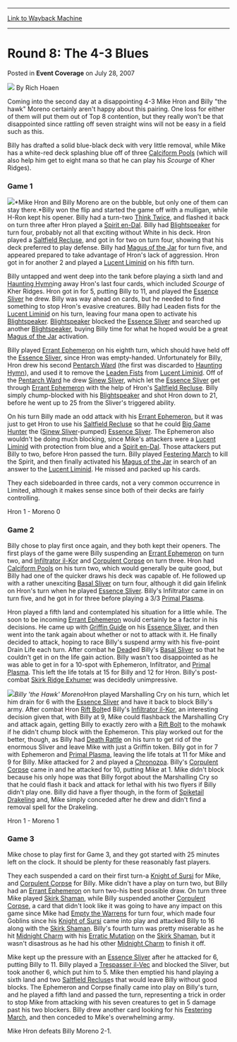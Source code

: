 
---
[Link to Wayback Machine](https://web.archive.org/web/20220627155922/https://magic.wizards.com/en/articles/archive/event-coverage/round-8-4-3-blues-2007-07-28)

[_metadata_:author]:- "Rich Hoaen"
[_metadata_:description]:- "Coming into the second day at a disappointing 4-3 Mike Hron and Billy `the hawk` Moreno certainly aren't happy about this pairing."
[_metadata_:generator]:- "Drupal 7 (http://drupal.org)"
[_metadata_:node]:- "587136"
[_metadata_:publish_date]:- "2007-07-28"
[_metadata_:source]:- "div-main-content"
[_metadata_:title]:- "Round 8: The 4-3 Blues"
[_metadata_:wayback_capture_timestamp]:- "2022-06-27 15:59:22"
[_metadata_:wayback_raw_url]:- "https://web.archive.org/web/20220627155922id_/https://magic.wizards.com/en/articles/archive/event-coverage/round-8-4-3-blues-2007-07-28"
[_metadata_:wayback_url]:- "https://magic.wizards.com/en/articles/archive/event-coverage/round-8-4-3-blues-2007-07-28"
---


Round 8: The 4-3 Blues
======================



 Posted in **Event Coverage**
 on July 28, 2007 






![](https://media.magic.wizards.com/styles/auth_small/public/generic-avatar-150_199.png)
By Rich Hoaen











Coming into the second day at a disappointing 4-3 Mike Hron and Billy "the hawk" Moreno certainly aren't happy about this pairing. One loss for either of them will put them out of Top 8 contention, but they really won't be that disappointed since rattling off seven straight wins will not be easy in a field such as this.

Billy has drafted a solid blue-black deck with very little removal, while Mike has a white-red deck splashing blue off of three [Calciform Pools](https://gatherer.wizards.com/Pages/Card/Details.aspx?name=Calciform+Pools) (which will also help him get to eight mana so that he can play his *Scourge* of Kher Ridges).

### Game 1

![](https://media.magic.wizards.com/image_legacy_migration/sideboard/images/usnat07/R8_Hron_Moreno.jpg)*Mike Hron and Billy Moreno are on the bubble, but only one of them can stay there.*Billy won the flip and started the game off with a mulligan, while H-Ron kept his opener. Billy had a turn-two [Think Twice](https://gatherer.wizards.com/Pages/Card/Details.aspx?name=Think+Twice), and flashed it back on turn three after Hron played a [Spirit en-Dal](https://gatherer.wizards.com/Pages/Card/Details.aspx?name=Spirit+en-Dal). Billy had [Blightspeaker](https://gatherer.wizards.com/Pages/Card/Details.aspx?name=Blightspeaker) for turn four, probably not all that exciting without White in his deck. Hron played a [Saltfield Recluse](https://gatherer.wizards.com/Pages/Card/Details.aspx?name=Saltfield+Recluse), and got in for two on turn four, showing that his deck preferred to play defense. Billy had [Magus of the Jar](https://gatherer.wizards.com/Pages/Card/Details.aspx?name=Magus+of+the+Jar) for turn five, and appeared prepared to take advantage of Hron's lack of aggression. Hron got in for another 2 and played a [Lucent Liminid](https://gatherer.wizards.com/Pages/Card/Details.aspx?name=Lucent+Liminid) on his fifth turn.

Billy untapped and went deep into the tank before playing a sixth land and [Haunting Hymn](https://gatherer.wizards.com/Pages/Card/Details.aspx?name=Haunting+Hymn)ing away Hron's last four cards, which included *Scourge* of Kher Ridges. Hron got in for 5, putting Billy to 11, and played the [Essence Sliver](https://gatherer.wizards.com/Pages/Card/Details.aspx?name=Essence+Sliver) he drew. Billy was way ahead on cards, but he needed to find something to stop Hron's evasive creatures. Billy had Leaden fists for the [Lucent Liminid](https://gatherer.wizards.com/Pages/Card/Details.aspx?name=Lucent+Liminid) on his turn, leaving four mana open to activate his [Blightspeaker](https://gatherer.wizards.com/Pages/Card/Details.aspx?name=Blightspeaker). [Blightspeaker](https://gatherer.wizards.com/Pages/Card/Details.aspx?name=Blightspeaker) blocked the [Essence Sliver](https://gatherer.wizards.com/Pages/Card/Details.aspx?name=Essence+Sliver) and searched up another [Blightspeaker](https://gatherer.wizards.com/Pages/Card/Details.aspx?name=Blightspeaker), buying Billy time for what he hoped would be a great [Magus of the Jar](https://gatherer.wizards.com/Pages/Card/Details.aspx?name=Magus+of+the+Jar) activation.

Billy played [Errant Ephemeron](https://gatherer.wizards.com/Pages/Card/Details.aspx?name=Errant+Ephemeron) on his eighth turn, which should have held off the [Essence Sliver](https://gatherer.wizards.com/Pages/Card/Details.aspx?name=Essence+Sliver), since Hron was empty-handed. Unfortunately for Billy, Hron drew his second [Pentarch Ward](https://gatherer.wizards.com/Pages/Card/Details.aspx?name=Pentarch+Ward) (the first was discarded to [Haunting Hymn](https://gatherer.wizards.com/Pages/Card/Details.aspx?name=Haunting+Hymn)), and used it to remove the [Leaden Fists](https://gatherer.wizards.com/Pages/Card/Details.aspx?name=Leaden+Fists) from [Lucent Liminid](https://gatherer.wizards.com/Pages/Card/Details.aspx?name=Lucent+Liminid). Off of the [Pentarch Ward](https://gatherer.wizards.com/Pages/Card/Details.aspx?name=Pentarch+Ward) he drew [Sinew Sliver](https://gatherer.wizards.com/Pages/Card/Details.aspx?name=Sinew+Sliver), which let the [Essence Sliver](https://gatherer.wizards.com/Pages/Card/Details.aspx?name=Essence+Sliver) get through [Errant Ephemeron](https://gatherer.wizards.com/Pages/Card/Details.aspx?name=Errant+Ephemeron) with the help of Hron's [Saltfield Recluse](https://gatherer.wizards.com/Pages/Card/Details.aspx?name=Saltfield+Recluse). Billy simply chump-blocked with his [Blightspeaker](https://gatherer.wizards.com/Pages/Card/Details.aspx?name=Blightspeaker) and shot Hron down to 21, before he went up to 25 from the Sliver's triggered ability.

On his turn Billy made an odd attack with his [Errant Ephemeron](https://gatherer.wizards.com/Pages/Card/Details.aspx?name=Errant+Ephemeron), but it was just to get Hron to use his [Saltfield Recluse](https://gatherer.wizards.com/Pages/Card/Details.aspx?name=Saltfield+Recluse) so that he could [Big Game Hunter](https://gatherer.wizards.com/Pages/Card/Details.aspx?name=Big+Game+Hunter) the ([Sinew Sliver](https://gatherer.wizards.com/Pages/Card/Details.aspx?name=Sinew+Sliver)-pumped) [Essence Sliver](https://gatherer.wizards.com/Pages/Card/Details.aspx?name=Essence+Sliver). The Ephemeron also wouldn't be doing much blocking, since Mike's attackers were a [Lucent Liminid](https://gatherer.wizards.com/Pages/Card/Details.aspx?name=Lucent+Liminid) with protection from blue and a [Spirit en-Dal](https://gatherer.wizards.com/Pages/Card/Details.aspx?name=Spirit+en-Dal). Those attackers put Billy to two, before Hron passed the turn. Billy played [Festering March](https://gatherer.wizards.com/Pages/Card/Details.aspx?name=Festering+March) to kill the Spirit, and then finally activated his [Magus of the Jar](https://gatherer.wizards.com/Pages/Card/Details.aspx?name=Magus+of+the+Jar) in search of an answer to the [Lucent Liminid](https://gatherer.wizards.com/Pages/Card/Details.aspx?name=Lucent+Liminid). He missed and packed up his cards. 

They each sideboarded in three cards, not a very common occurrence in Limited, although it makes sense since both of their decks are fairly controlling.

Hron 1 - Moreno 0

### Game 2

Billy chose to play first once again, and they both kept their openers. The first plays of the game were Billy suspending an [Errant Ephemeron](https://gatherer.wizards.com/Pages/Card/Details.aspx?name=Errant+Ephemeron) on turn two, and [Infiltrator il-Kor](https://gatherer.wizards.com/Pages/Card/Details.aspx?name=Infiltrator+il-Kor) and [Corpulent Corpse](https://gatherer.wizards.com/Pages/Card/Details.aspx?name=Corpulent+Corpse) on turn three. Hron had [Calciform Pools](https://gatherer.wizards.com/Pages/Card/Details.aspx?name=Calciform+Pools) on his turn two, which would generally be quite good, but Billy had one of the quicker draws his deck was capable of. He followed up with a rather unexciting [Basal Sliver](https://gatherer.wizards.com/Pages/Card/Details.aspx?name=Basal+Sliver) on turn four, although it did gain lifelink on Hron's turn when he played [Essence Sliver](https://gatherer.wizards.com/Pages/Card/Details.aspx?name=Essence+Sliver). Billy's Infiltrator came in on turn five, and he got in for three before playing a 3/3 [Primal Plasma](https://gatherer.wizards.com/Pages/Card/Details.aspx?name=Primal+Plasma).

Hron played a fifth land and contemplated his situation for a little while. The soon to be incoming [Errant Ephemeron](https://gatherer.wizards.com/Pages/Card/Details.aspx?name=Errant+Ephemeron) would certainly be a factor in his decisions. He came up with [Griffin Guide](https://gatherer.wizards.com/Pages/Card/Details.aspx?name=Griffin+Guide) on his [Essence Sliver](https://gatherer.wizards.com/Pages/Card/Details.aspx?name=Essence+Sliver), and then went into the tank again about whether or not to attack with it. He finally decided to attack, hoping to race Billy's suspend army with his five-point Drain Life each turn. After combat he [Dead](https://gatherer.wizards.com/Pages/Card/Details.aspx?name=Dead)ed Billy's [Basal Sliver](https://gatherer.wizards.com/Pages/Card/Details.aspx?name=Basal+Sliver) so that he couldn't get in on the life gain action. Billy wasn't too disappointed as he was able to get in for a 10-spot with Ephemeron, Infiltrator, and [Primal Plasma](https://gatherer.wizards.com/Pages/Card/Details.aspx?name=Primal+Plasma). This left the life totals at 15 for Billy and 12 for Hron. Billy's post-combat [Skirk Ridge Exhumer](https://gatherer.wizards.com/Pages/Card/Details.aspx?name=Skirk+Ridge+Exhumer) was decidedly unimpressive.

![](https://media.magic.wizards.com/image_legacy_migration/sideboard/images/usnat07/R8_Moreno.jpg)*Billy 'the Hawk' Moreno*Hron played Marshalling Cry on his turn, which let him drain for 6 with the [Essence Sliver](https://gatherer.wizards.com/Pages/Card/Details.aspx?name=Essence+Sliver) and have it back to block Billy's army. After combat Hron [Rift Bolt](https://gatherer.wizards.com/Pages/Card/Details.aspx?name=Rift+Bolt)ed Billy's [Infiltrator il-Kor](https://gatherer.wizards.com/Pages/Card/Details.aspx?name=Infiltrator+il-Kor), an interesting decision given that, with Billy at 9, Mike could flashback the Marshalling Cry and attack again, getting Billy to exactly zero with a [Rift Bolt](https://gatherer.wizards.com/Pages/Card/Details.aspx?name=Rift+Bolt) to the mohawk if he didn't chump block with the Ephemeron. This play worked out for the better, though, as Billy had [Death Rattle](https://gatherer.wizards.com/Pages/Card/Details.aspx?name=Death+Rattle) on his turn to get rid of the enormous Sliver and leave Mike with just a Griffin token. Billy got in for 7 with Ephemeron and [Primal Plasma](https://gatherer.wizards.com/Pages/Card/Details.aspx?name=Primal+Plasma), leaving the life totals at 11 for Mike and 9 for Billy. Mike attacked for 2 and played a [Chronozoa](https://gatherer.wizards.com/Pages/Card/Details.aspx?name=Chronozoa). Billy's [Corpulent Corpse](https://gatherer.wizards.com/Pages/Card/Details.aspx?name=Corpulent+Corpse) came in and he attacked for 10, putting Mike at 1. Mike didn't block because his only hope was that Billy forgot about the Marshalling Cry so that he could flash it back and attack for lethal with his two flyers if Billy didn't play one. Billy did have a flyer though, in the form of [Spiketail Drakeling](https://gatherer.wizards.com/Pages/Card/Details.aspx?name=Spiketail+Drakeling) and, Mike simply conceded after he drew and didn't find a removal spell for the Drakeling.

Hron 1 - Moreno 1

### Game 3

Mike chose to play first for Game 3, and they got started with 25 minutes left on the clock. It should be plenty for these reasonably fast players.

They each suspended a card on their first turn-a [Knight of Sursi](https://gatherer.wizards.com/Pages/Card/Details.aspx?name=Knight+of+Sursi) for Mike, and [Corpulent Corpse](https://gatherer.wizards.com/Pages/Card/Details.aspx?name=Corpulent+Corpse) for Billy. Mike didn't have a play on turn two, but Billy had an [Errant Ephemeron](https://gatherer.wizards.com/Pages/Card/Details.aspx?name=Errant+Ephemeron) on turn two-his best possible draw. On turn three Mike played [Skirk Shaman](https://gatherer.wizards.com/Pages/Card/Details.aspx?name=Skirk+Shaman), while Billy suspended another [Corpulent Corpse](https://gatherer.wizards.com/Pages/Card/Details.aspx?name=Corpulent+Corpse), a card that didn't look like it was going to have any impact on this game since Mike had [Empty the Warrens](https://gatherer.wizards.com/Pages/Card/Details.aspx?name=Empty+the+Warrens) for turn four, which made four Goblins since his [Knight of Sursi](https://gatherer.wizards.com/Pages/Card/Details.aspx?name=Knight+of+Sursi) came into play and attacked Billy to 16 along with the [Skirk Shaman](https://gatherer.wizards.com/Pages/Card/Details.aspx?name=Skirk+Shaman). Billy's fourth turn was pretty miserable as he hit [Midnight Charm](https://gatherer.wizards.com/Pages/Card/Details.aspx?name=Midnight+Charm) with his [Erratic Mutation](https://gatherer.wizards.com/Pages/Card/Details.aspx?name=Erratic+Mutation) on the [Skirk Shaman](https://gatherer.wizards.com/Pages/Card/Details.aspx?name=Skirk+Shaman), but it wasn't disastrous as he had his other [Midnight Charm](https://gatherer.wizards.com/Pages/Card/Details.aspx?name=Midnight+Charm) to finish it off.

Mike kept up the pressure with an [Essence Sliver](https://gatherer.wizards.com/Pages/Card/Details.aspx?name=Essence+Sliver) after he attacked for 6, putting Billy to 11. Billy played a [Trespasser il-Vec](https://gatherer.wizards.com/Pages/Card/Details.aspx?name=Trespasser+il-Vec) and blocked the Sliver, but took another 6, which put him to 5. Mike then emptied his hand playing a sixth land and two [Saltfield Recluse](https://gatherer.wizards.com/Pages/Card/Details.aspx?name=Saltfield+Recluse)s that would leave Billy without good blocks. The Ephemeron and Corpse finally came into play on Billy's turn, and he played a fifth land and passed the turn, representing a trick in order to stop Mike from attacking with his seven creatures to get in 5 damage past his two blockers. Billy drew another card looking for his [Festering March](https://gatherer.wizards.com/Pages/Card/Details.aspx?name=Festering+March), and then conceded to Mike's overwhelming army.

Mike Hron defeats Billy Moreno 2-1.







